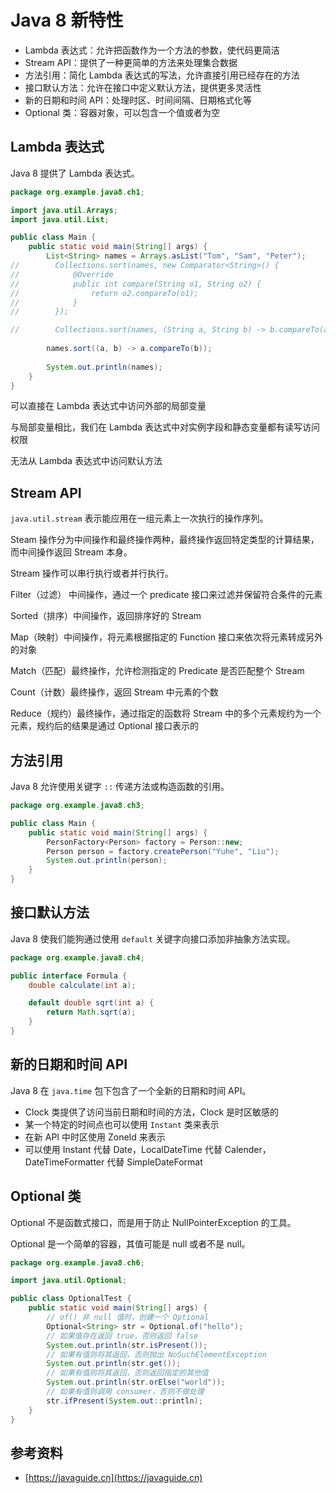# Java 8 新特性

- Lambda 表达式：允许把函数作为一个方法的参数，使代码更简洁
- Stream API：提供了一种更简单的方法来处理集合数据
- 方法引用：简化 Lambda 表达式的写法，允许直接引用已经存在的方法
- 接口默认方法：允许在接口中定义默认方法，提供更多灵活性
- 新的日期和时间 API：处理时区、时间间隔、日期格式化等
- Optional 类：容器对象，可以包含一个值或者为空

## Lambda 表达式

Java 8 提供了 Lambda 表达式。

```java
package org.example.java8.ch1;

import java.util.Arrays;
import java.util.List;

public class Main {
    public static void main(String[] args) {
        List<String> names = Arrays.asList("Tom", "Sam", "Peter");
//        Collections.sort(names, new Comparator<String>() {
//            @Override
//            public int compare(String o1, String o2) {
//                return o2.compareTo(o1);
//            }
//        });

//        Collections.sort(names, (String a, String b) -> b.compareTo(a));
        
        names.sort((a, b) -> a.compareTo(b));
        
        System.out.println(names);
    }
}

```

可以直接在 Lambda 表达式中访问外部的局部变量

与局部变量相比，我们在 Lambda 表达式中对实例字段和静态变量都有读写访问权限

无法从 Lambda 表达式中访问默认方法

## Stream API

`java.util.stream` 表示能应用在一组元素上一次执行的操作序列。

Steam 操作分为中间操作和最终操作两种，最终操作返回特定类型的计算结果，而中间操作返回 Stream 本身。

Stream 操作可以串行执行或者并行执行。

Filter（过滤） 中间操作，通过一个 predicate 接口来过滤并保留符合条件的元素

Sorted（排序）中间操作，返回排序好的 Stream

Map（映射）中间操作，将元素根据指定的 Function 接口来依次将元素转成另外的对象

Match（匹配）最终操作，允许检测指定的 Predicate 是否匹配整个 Stream

Count（计数）最终操作，返回 Stream 中元素的个数

Reduce（规约）最终操作，通过指定的函数将 Stream 中的多个元素规约为一个元素，规约后的结果是通过 Optional 接口表示的

## 方法引用

Java 8 允许使用关键字 `::` 传递方法或构造函数的引用。

```java
package org.example.java8.ch3;

public class Main {
    public static void main(String[] args) {
        PersonFactory<Person> factory = Person::new;
        Person person = factory.createPerson("Yuhe", "Liu");
        System.out.println(person);
    }
}
```

## 接口默认方法

Java 8 使我们能狗通过使用 `default` 关键字向接口添加非抽象方法实现。

```java
package org.example.java8.ch4;

public interface Formula {
    double calculate(int a);

    default double sqrt(int a) {
        return Math.sqrt(a);
    }
}
```

## 新的日期和时间 API

Java 8 在 `java.time` 包下包含了一个全新的日期和时间 API。

- Clock 类提供了访问当前日期和时间的方法，Clock 是时区敏感的
- 某一个特定的时间点也可以使用 `Instant` 类来表示
- 在新 API 中时区使用 ZoneId 来表示
- 可以使用 Instant 代替 Date，LocalDateTime 代替 Calender，DateTimeFormatter 代替 SimpleDateFormat

## Optional 类

Optional 不是函数式接口，而是用于防止 NullPointerException 的工具。

Optional 是一个简单的容器，其值可能是 null 或者不是 null。

```java
package org.example.java8.ch6;

import java.util.Optional;

public class OptionalTest {
    public static void main(String[] args) {
        // of() 非 null 值时，创建一个 Optional
        Optional<String> str = Optional.of("hello");
        // 如果值存在返回 true，否则返回 false
        System.out.println(str.isPresent());
        // 如果有值则将其返回，否则抛出 NoSuchElementException
        System.out.println(str.get());
        // 如果有值则将其返回，否则返回指定的其他值
        System.out.println(str.orElse("world"));
        // 如果有值则调用 consumer，否则不做处理
        str.ifPresent(System.out::println);
    }
}
```

## 参考资料
- [https://javaguide.cn](https://javaguide.cn)
